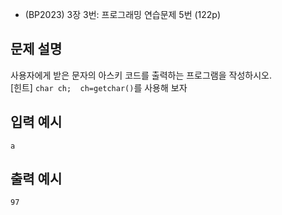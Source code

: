 - (BP2023) 3장 3번: 프로그래밍 연습문제 5번 (122p)
## 문제 설명
사용자에게 받은 문자의 아스키 코드를 출력하는 프로그램을 작성하시오.  
[힌트] ```char ch;  ch=getchar()```를 사용해 보자

## 입력 예시
```
a
```

## 출력 예시
```
97
```
